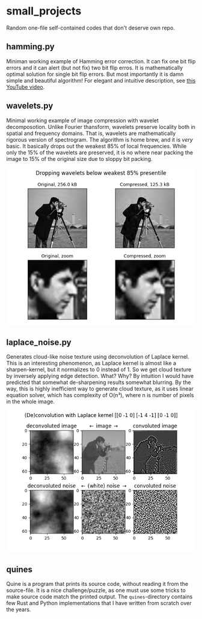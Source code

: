 # small_projects
Random one-file self-contained codes that don't deserve own repo.

## hamming.py
Miniman working example of Hamming error correction. It can fix one bit flip errors and it can alert (but not fix) two bit flip erros. It is mathematically optimal solution for single bit flip errors. But most importantly it is damn simple and beautiful algorithm! For elegant and intuitive description, see [this YouTube video](https://www.youtube.com/watch?v=b3NxrZOu_CE).

## wavelets.py
Minimal working example of image compression with wavelet decomposotion. Unlike Fourier thansform, wavelets preserve locality both in spatial and frequency domains. That is, wavelets are mathematically rigorous version of spectrogram. The algorithm is home brew, and it is _very_ basic. It basically drops out the weakest 85% of local frequencies. While only the 15% of the wavelets are preserved, it is no where near packing the image to 15% of the original size due to sloppy bit packing.

![wavelets](wavelets.png)

## laplace_noise.py
Generates cloud-like noise texture using deconvolution of Laplace kernel. This is an interesting phenomenon, as Laplace kernel is almost like a sharpen-kernel, but it normalizes to 0 instead of 1. So we get cloud texture by inversely applying edge detection. What? Why? By intuition I would have predicted that somewhat de-sharpening results somewhat blurring. By the way, this is highly inefficient way to generate cloud texture, as it uses linear equation solver, which has complexity of O(n³), where n is number of pixels in the whole image.

![laplace_noise](laplace_noise.png)

## quines
Quine is a program that prints its source code, without reading it from the source-file. It is a nice challenge/puzzle, as one must use some tricks to make source code match the printed output. The `quines`-directory contains few Rust and Python implementations that I have written from scratch over the years.

